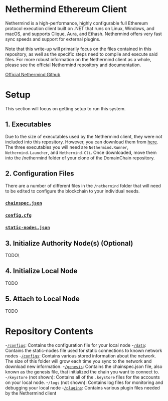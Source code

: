 # Nethermind Ethereum Client
Nethermind is a high-performance, highly configurable full Ethereum protocol execution client built on .NET that runs on Linux, Windows, and macOS, and supports Clique, Aura, and Ethash. Nethermind offers very fast sync speeds and support for external plugins.

Note that this write-up will primarily focus on the files contained in this repository, as well as the specific steps need to compile and execute said files.  For more robust information on the Nethermind client as a whole, please see the official Nethermind repository and documentation.

[Official Nethermind Github](https://github.com/NethermindEth/nethermind)


# Setup
This section will focus on getting setup to run this system.
  ## 1. Executables
  Due to the size of executables used by the Nethermind client, they were not included into this repository.  However, you can download them from [here](https://downloads.nethermind.io/).  The three executables you will need are <code>Nethermind.Runner</code>, <code>Nethermind.Launcher</code>, and <code>Nethermind.Cli</code>.  Once downloaded, move them into the /nethermind folder of your clone of the DomainChain repository.
  
  ## 2. Configuration Files
  There are a number of different files in the <code>/nethermind</code> folder that will need to be edited to configure the blockchain to your individual needs.
  ### [<code>chainspec.json</code>](genesis/chainspec.json)
  ### [<code>config.cfg</code>](configs/config.cfg)
  ### [<code>static-nodes.json</code>](data/static-nodes.json)
  
  ## 3. Initialize Authority Node(s) (Optional)
  TODO\
  
  ## 4. Initialize Local Node
  TODO
  
  ## 5. Attach to Local Node
  TODO

# Repository Contents
  -[<code>/configs</code>](configs): Contains the configuration file for your local node
  -[<code>/data</code>](data): Contains the static-nodes file used for static connections to known network nodes
  -[<code>/configs</code>](configs): Contains various stored information about the network.  The size of this folder will grow each time you sync to the network and download new information.
  -[<code>/genesis</code>](genesis): Contains the chainspec.json file, also known as the genesis file, that initialized the chain you want to connect to.
  -<code>/keystore</code> (not shown): Contains all of the <code>.keystore</code> files for the accounts on your local node.
  -<code>/logs</code> (not shown): Contains log files for monitoring and debugging your local node
  -[<code>/plugins</code>](plugins): Contains various plugin files needed by the Nethermind client
  
  
  

